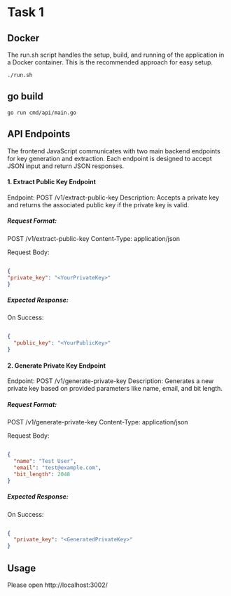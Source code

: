 # Task 1

## Docker

The run.sh script handles the setup, build, and running of the application in a Docker container. This is the
recommended approach for easy setup.

```shell
./run.sh
```

## go build

```shell
go run cmd/api/main.go
```

## API Endpoints

The frontend JavaScript communicates with two main backend endpoints for key generation and extraction. Each endpoint is
designed to accept JSON input and return JSON responses.

#### 1. Extract Public Key Endpoint

Endpoint: POST /v1/extract-public-key
Description: Accepts a private key and returns the associated public key if the private key is valid.

##### Request Format:

POST /v1/extract-public-key
Content-Type: application/json

Request Body:

```json

{
"private_key": "<YourPrivateKey>"
}
```
##### Expected Response:

On Success:

```json

{
  "public_key": "<YourPublicKey>"
}
```

#### 2. Generate Private Key Endpoint

Endpoint: POST /v1/generate-private-key
Description: Generates a new private key based on provided parameters like name, email, and bit length.

##### Request Format:

POST /v1/generate-private-key
Content-Type: application/json

Request Body:

```json

{
  "name": "Test User",
  "email": "test@example.com",
  "bit_length": 2048
}
```

##### Expected Response:

On Success:

```json

{
  "private_key": "<GeneratedPrivateKey>"
}
``` 

## Usage

Please open http://localhost:3002/